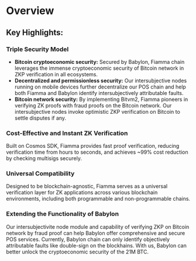 # Overview

## **Key Highlights:**

### **Triple Security Model**

* **Bitcoin cryptoeconomic security:** Secured by Babylon, Fiamma chain leverages the immense cryptoeconomic security of Bitcoin network in ZKP verification in all ecosystems.
* **Decentralized and permissionless security:** Our intersubjective nodes running on mobile devices further decentralize our POS chain and help both Fiamma and Babylon identify intersubjectively attributable faults.
* **Bitcoin network security:** By implementing Bitvm2, Fiamma pioneers in verifying ZK proofs with fraud proofs on the Bitcoin network. Our intersubjective nodes invoke optimistic ZKP verification on Bitcoin to settle disputes if any.

### **Cost-Effective and Instant ZK Verification**

Built on Cosmos SDK, Fiamma provides fast proof verification, reducing verification time from hours to seconds, and achieves \~99% cost reduction by checking multisigs securely.

### **Universal Compatibility**

Designed to be blockchain-agnostic, Fiamma serves as a universal verification layer for ZK applications across various blockchain environments, including both programmable and non-programmable chains.

### **Extending the Functionality of Babylon**

Our intersubjectivite node module and capability of verifying ZKP on Bitcoin network by fraud proof can help Babylon offer comprehensive and secure POS services. Currently, Babylon chain can only identify objectively attributable faults like double-sign on the blockhains. With us, Babylon can better unlock the cryptoeconomic security of the 21M BTC.
